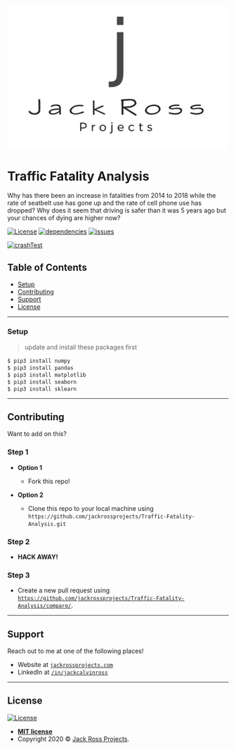 <a href="http://jackrossprojects.com"><img src="https://github.com/JackRossProjects/Traffic-Fatality-Analysis/blob/master/jrp.png" title="Jack Ross Projects" alt="Jack Ross Projects"></a>

<!-- [![FVCproductions](https://avatars1.githubusercontent.com/u/4284691?v=3&s=200)](http://fvcproductions.com) -->

# Traffic Fatality Analysis

Why has there been an increase in fatalities from 2014 to 2018 while the rate of seatbelt use has gone up and the rate of cell phone use has dropped? Why does it seem that driving is safer than it was 5 years ago but your chances of dying are higher now?

[![License](http://img.shields.io/:license-mit-blue.svg?style=flat-square)](http://badges.mit-license.org)
[![dependencies](https://img.shields.io/badge/dependencies-up%20to%20date-brightgreen)]()
[![issues](https://img.shields.io/badge/issues-0-red)]()


[![crashTest](https://media2.giphy.com/media/WMGckTVyGJzvW/giphy.gif)]()


## Table of Contents

- [Setup](#setup)
- [Contributing](#contributing)
- [Support](#support)
- [License](#license)

---

### Setup

> update and install these packages first

```shell
$ pip3 install numpy
$ pip3 install pandas
$ pip3 install matplotlib
$ pip3 install seaborn
$ pip3 install sklearn
```

---

## Contributing

Want to add on this?

### Step 1

- **Option 1**
    - Fork this repo!

- **Option 2**
    - Clone this repo to your local machine using `https://github.com/jackrossprojects/Traffic-Fatality-Analysis.git`

### Step 2

- **HACK AWAY!**

### Step 3

- Create a new pull request using <a href="https://github.com/jackrossprojects/Traffic-Fatality-Analysis/compare/" target="_blank">`https://github.com/jackrossprojects/Traffic-Fatality-Analysis/compare/`</a>.

---

## Support

Reach out to me at one of the following places!

- Website at <a href="http://jackrossprojects.com" target="_blank">`jackrossprojects.com`</a>
- LinkedIn at <a href="https://www.linkedin.com/in/jackcalvinross/" target="_blank">`/in/jackcalvinross`</a>

---

## License

[![License](http://img.shields.io/:license-mit-blue.svg?style=flat-square)](http://badges.mit-license.org)

- **[MIT license](http://opensource.org/licenses/mit-license.php)**
- Copyright 2020 © <a href="http://jackrossprojects.com" target="_blank">Jack Ross Projects</a>.
